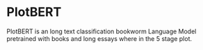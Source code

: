 # PlotBERT
 PlotBERT is an long text classification bookworm Language Model pretrained with books and long essays where in the 5 stage plot. 
